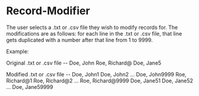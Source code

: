 # Record-Modifier

The user selects a .txt or .csv file they wish to modify records for. The modifications are as follows: for each line in the .txt or .csv file, that line gets duplicated with a number after that line from 1 to 9999.


Example:


Original .txt or .csv file --
Doe, John
Roe, Richard@
Doe, Jane5


Modified .txt or .csv file --
Doe, John1
Doe, John2
...
Doe, John9999
Roe, Richard@1
Roe, Richard@2
...
Roe, Richard@9999
Doe, Jane51
Doe, Jane52
...
Doe, Jane59999